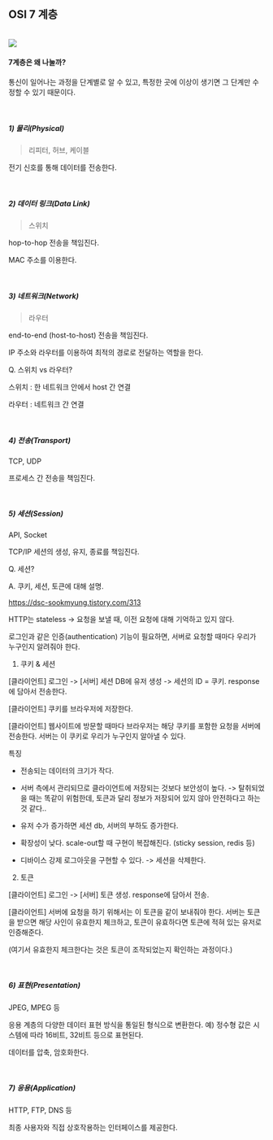 ## OSI 7 계층

<br>

<img src="https://s7280.pcdn.co/wp-content/uploads/2018/06/osi-model-7-layers-1.png">

<br>

#### 7계층은 왜 나눌까?

통신이 일어나는 과정을 단계별로 알 수 있고, 특정한 곳에 이상이 생기면 그 단계만 수정할 수 있기 때문이다.

<br>

##### 1) 물리(Physical)

> 리피터, 허브, 케이블

전기 신호를 통해 데이터를 전송한다.

<br>

##### 2) 데이터 링크(Data Link)

> 스위치

hop-to-hop 전송을 책임진다.

MAC 주소를 이용한다.

<br>

##### 3) 네트워크(Network)

> 라우터

end-to-end (host-to-host) 전송을 책임진다.

IP 주소와 라우터를 이용하여 최적의 경로로 전달하는 역할을 한다.

Q. 스위치 vs 라우터?

스위치 : 한 네트워크 안에서 host 간 연결

라우터 : 네트워크 간 연결

<br>

##### 4) 전송(Transport)

TCP, UDP

프로세스 간 전송을 책임진다.

<br>

##### 5) 세션(Session)

API, Socket

TCP/IP 세션의 생성, 유지, 종료를 책임진다.

Q. 세션?

A. 쿠키, 세션, 토큰에 대해 설명.

https://dsc-sookmyung.tistory.com/313

HTTP는 stateless -> 요청을 보낼 때, 이전 요청에 대해 기억하고 있지 않다.

로그인과 같은 인증(authentication) 기능이 필요하면, 서버로 요청할 때마다 우리가 누구인지 알려줘야 한다.

1. 쿠키 & 세션

[클라이언트] 로그인 -> [서버] 세션 DB에 유저 생성 -> 세션의 ID = 쿠키. response에 담아서 전송한다.

[클라이언트] 쿠키를 브라우저에 저장한다.

[클라이언트] 웹사이트에 방문할 때마다 브라우저는 해당 쿠키를 포함한 요청을 서버에 전송한다. 서버는 이 쿠키로 우리가 누구인지 알아낼 수 있다.

특징

- 전송되는 데이터의 크기가 작다.
- 서버 측에서 관리되므로 클라이언트에 저장되는 것보다 보안성이 높다. -> 탈취되었을 때는 똑같이 위험한데, 토큰과 달리 정보가 저장되어 있지 않아 안전하다고 하는 것 같다..
- 유저 수가 증가하면 세션 db, 서버의 부하도 증가한다.
- 확장성이 낮다. scale-out할 때 구현이 복잡해진다. (sticky session, redis 등)

- 디바이스 강제 로그아웃을 구현할 수 있다. -> 세션을 삭제한다.

2. 토큰

[클라이언트] 로그인 -> [서버] 토큰 생성. response에 담아서 전송.

[클라이언트] 서버에 요청을 하기 위해서는 이 토큰을 같이 보내줘야 한다. 서버는 토큰을 받으면 해당 사인이 유효한지 체크하고, 토큰이 유효하다면 토큰에 적혀 있는 유저로 인증해준다.

(여기서 유효한지 체크한다는 것은 토큰이 조작되었는지 확인하는 과정이다.)

<br>

##### 6) 표현(Presentation)

JPEG, MPEG 등

응용 계층의 다양한 데이터 표현 방식을 통일된 형식으로 변환한다. 예) 정수형 값은 시스템에 따라 16비트, 32비트 등으로 표현된다.

데이터를 압축, 암호화한다.

<br>

##### 7) 응용(Application)

HTTP, FTP, DNS 등

최종 사용자와 직접 상호작용하는 인터페이스를 제공한다.
